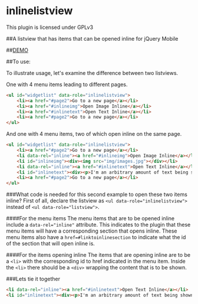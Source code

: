inlinelistview
==============
This plugin is licensed under GPLv3


##A listview that has items that can be opened inline for jQuery Mobile

##[DEMO](http://alspringer.github.io/)


##To use:

To illustrate usage, let's examine the difference between two listviews.

One with 4 menu items leading to different pages.
```HTML
<ul id="widgetlist" data-role="inlinelistview">
    <li><a href="#page2">Go to a new page</a></li>
    <li><a href="#inlineimg">Open Image Inline</a></li>
    <li><a href="#inlinetext">Open Text Inline</a></li>
    <li><a href="#page2">Go to a new page</a></li>
</ul>
```

And one with 4 menu items, two of which open inline on the same page.
```HTML
<ul id="widgetlist" data-role="inlinelistview">
    <li><a href="#page2">Go to a new page</a></li>
    <li data-rel="inline"><a href="#inlineimg">Open Image Inline</a></li>
    <li id="inlineimg"><div><img src="img/images.jpg"></div></li>
    <li data-rel="inline"><a href="#inlinetext">Open Text Inline</a></li>
    <li id="inlinetext"><div><p>I'm an arbitrary amount of text being shown inline!</p></div></li>
    <li><a href="#page2">Go to a new page</a></li>
</ul>
```

###What code is needed for this second example to open these two items inline?
First of all, declare the listview as `<ul data-role="inlinelistview">` instead of `<ul data-role="listview">`.

####For the menu items
The menu items that are to be opened inline include a `data-rel="inline"` attribute. 
This indicates to the plugin that these menu items will have a corresponding section that opens inline.
These menu items also have a `href=#linktoinlinesection` to indicate what the id of the section that will open inline is.

####For the items opening inline
The items that are opening inline are to be a `<li>` with the corresponding id to href indicated in the menu item.
Inside the `<li>` there should be a `<div>` wrapping the content that is to be shown.


###Lets tie it together
```HTML
<li data-rel="inline"><a href="#inlinetext">Open Text Inline</a></li>
<li id="inlinetext"><div><p>I'm an arbitrary amount of text being shown inline!</p></div></li>
```

